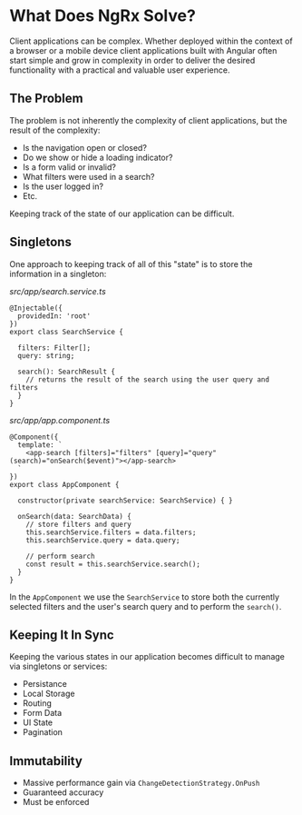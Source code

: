 # What Does NgRx Solve?

Client applications can be complex.
Whether deployed within the context of a browser or a mobile device client applications built with Angular often start simple and grow in complexity in order to deliver the desired functionality with a practical and valuable user experience.

## The Problem

The problem is not inherently the complexity of client applications, but the result of the complexity:

* Is the navigation open or closed?
* Do we show or hide a loading indicator?
* Is a form valid or invalid?
* What filters were used in a search?
* Is the user logged in?
* Etc.

Keeping track of the state of our application can be difficult.

## Singletons

One approach to keeping track of all of this "state" is to store the information in a singleton:

*src/app/search.service.ts*

```
@Injectable({
  providedIn: 'root'
})
export class SearchService {

  filters: Filter[];
  query: string;

  search(): SearchResult {
    // returns the result of the search using the user query and filters
  }
}
```

*src/app/app.component.ts*

```
@Component({
  template: `
    <app-search [filters]="filters" [query]="query" (search)="onSearch($event)"></app-search>
  `
})
export class AppComponent {

  constructor(private searchService: SearchService) { }

  onSearch(data: SearchData) {
    // store filters and query
    this.searchService.filters = data.filters;
    this.searchService.query = data.query;

    // perform search
    const result = this.searchService.search();
  }
}
```

In the `AppComponent` we use the `SearchService` to store both the currently selected filters and the user's search query and to perform the `search()`.

## Keeping It In Sync

Keeping the various states in our application becomes difficult to manage via singletons or services:

* Persistance
* Local Storage
* Routing
* Form Data
* UI State
* Pagination

## Immutability

* Massive performance gain via `ChangeDetectionStrategy.OnPush` 
* Guaranteed accuracy
* Must be enforced